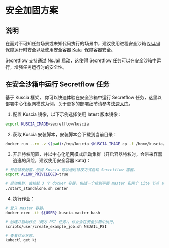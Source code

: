 # 安全加固方案

## 说明

在面对不可知任务场景或未知代码执行的场景中，建议使用进程安全沙箱 [NsJail](https://github.com/google/nsjail) 保障运行时安全以及使用安全容器 [Kata](https://github.com/kata-containers/kata-containers)  保障容器安全。

Secretflow 支持通过 NsJail 启动，这使得 Secretflow 任务可以在安全沙箱中运行，增强任务运行时的安全性。

## 在安全沙箱中运行 Secretflow 任务

基于 Kuscia 框架， 你可以快速体验在安全沙箱中运行 Secretflow 任务，这里以部署中心化组网模式为例，关于更多的部署细节请参考[快速入门](../getting_started/quickstart_cn.md)。

1. 配置 Kuscia 镜像，以下示例选择使用 latest 版本镜像：

```bash
export KUSCIA_IMAGE=secretflow/kuscia
```

2. 获取 Kuscia 安装脚本，安装脚本会下载到当前目录：

```bash
docker run --rm -v $(pwd):/tmp/kuscia $KUSCIA_IMAGE cp -f /home/kuscia/scripts/deploy/start_standalone.sh /tmp/kuscia
```

3. 开启特权配置，并以中心化组网模式启动集群（开启容器特权时，会带来容器逃逸的风险，建议使用安全容器 kata)：

```bash
# 开启特权配置，使得 Kuscia 可以通过特权方式启动 Secretflow 容器。
export ALLOW_PRIVILEGED=true

# 启动集群，会拉起 3 个 docker 容器，包括一个控制平面 master 和两个 Lite 节点 alice 和 bob。
./start_standalone.sh center
```

4. 执行作业：

```bash
# 登入 master 容器。
docker exec -it ${USER}-kuscia-master bash

# 创建并启动作业（两方 PSI 任务），作业会在安全沙箱中执行。
scripts/user/create_example_job.sh NSJAIL_PSI

# 查看作业状态。
kubectl get kj
```
